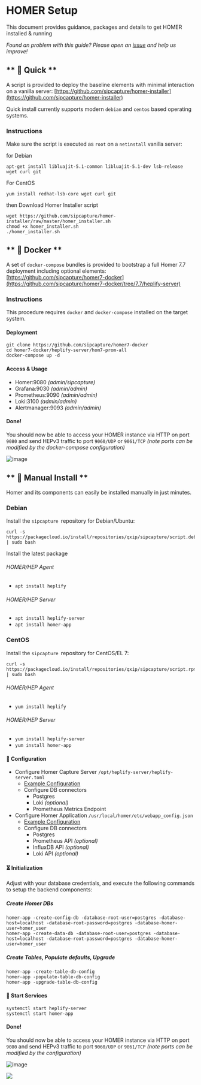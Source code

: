 # __HOMER__ Setup
This document provides guidance, packages and details to get HOMER installed & running


_Found an problem with this guide? Please open an [issue](https://github.com/sipcapture/homer/issues) and help us improve!_


<!-- tabs:start -->



## ** 📑 Quick **
A script is provided to deploy the baseline elements with minimal interaction on a vanilla server:
[https://github.com/sipcapture/homer-installer](https://github.com/sipcapture/homer-installer)

Quick install currently supports modern `debian` and `centos` based operating systems.

### Instructions
Make sure the script is executed as `root` on a `netinstall` vanilla server:

for Debian
```
apt-get install libluajit-5.1-common libluajit-5.1-dev lsb-release wget curl git
```
For CentOS
```
yum install redhat-lsb-core wget curl git
```
then Download Homer Installer script
```
wget https://github.com/sipcapture/homer-installer/raw/master/homer_installer.sh
chmod +x homer_installer.sh
./homer_installer.sh
```

## ** 🐋 Docker **
A set of `docker-compose` bundles is provided to bootstrap a full Homer 7.7 deployment including optional elements:
[https://github.com/sipcapture/homer7-docker](https://github.com/sipcapture/homer7-docker/tree/7.7/heplify-server)

### Instructions
This procedure requires `docker` and `docker-compose` installed on the target system.

#### Deployment
```
git clone https://github.com/sipcapture/homer7-docker
cd homer7-docker/heplify-server/hom7-prom-all
docker-compose up -d
```
#### Access & Usage
  * Homer:9080 _(admin/sipcapture)_
  * Grafana:9030 _(admin/admin)_
  * Prometheus:9090 _(admin/admin)_
  * Loki:3100 _(admin/admin)_
  * Alertmanager:9093 _(admin/admin)_


#### Done!
You should now be able to access your HOMER instance via HTTP on port `9080` and send HEPv3 traffic to port `9060/UDP` or `9061/TCP` _(note ports can be modified by the docker-compose configuration)_

![image](https://user-images.githubusercontent.com/1423657/73536888-5513dd80-4427-11ea-82aa-b2ce53192a63.png)

## ** 🎁 Manual Install **
Homer and its components can easily be installed manually in just minutes.

### Debian
Install the `sipcapture `repository for Debian/Ubuntu:
```
curl -s https://packagecloud.io/install/repositories/qxip/sipcapture/script.deb.sh | sudo bash
```
Install the latest package
###### HOMER/HEP Agent
  * `apt install heplify`
###### HOMER/HEP Server
  * `apt install heplify-server`
  * `apt install homer-app`


### CentOS
Install the `sipcapture `repository for CentOS/EL 7:
```
curl -s https://packagecloud.io/install/repositories/qxip/sipcapture/script.rpm.sh | sudo bash
```

###### HOMER/HEP Agent
  * `yum install heplify`
###### HOMER/HEP Server
  * `yum install heplify-server`
  * `yum install homer-app`


#### 🔧 Configuration
  * Configure Homer Capture Server
    `/opt/heplify-server/heplify-server.toml`
    * [Example Configuration](https://github.com/sipcapture/heplify-server/blob/master/example/homer7_config/heplify-server.toml)
    * Configure DB connectors
      * Postgres
      * Loki _(optional)_
      * Prometheus Metrics Endpoint
  * Configure Homer Application 
    `/usr/local/homer/etc/webapp_config.json`
    * [Example Configuration](https://github.com/sipcapture/homer-app/blob/master/etc/webapp_config.json)
    * Configure DB connectors
      * Postgres
      * Prometheus API _(optional)_
      * InfluxDB API _(optional)_
      * Loki API _(optional)_

#### ⏳ Initialization
Adjust with your database credentials, and execute the following commands to setup the backend components:

##### Create Homer DBs
```
homer-app -create-config-db -database-root-user=postgres -database-host=localhost -database-root-password=postgres -database-homer-user=homer_user
homer-app -create-data-db -database-root-user=postgres -database-host=localhost -database-root-password=postgres -database-homer-user=homer_user
```

##### Create Tables, Populate defaults, Upgrade
```
homer-app -create-table-db-config 
homer-app -populate-table-db-config 
homer-app -upgrade-table-db-config 
```

#### 🔖 Start Services
```
systemctl start heplify-server
systemctl start homer-app
```

#### Done!
You should now be able to access your HOMER instance via HTTP on port `9080` and send HEPv3 traffic to port `9060/UDP` or `9061/TCP` _(note ports can be modified by the configuration)_

![image](https://user-images.githubusercontent.com/1423657/73536888-5513dd80-4427-11ea-82aa-b2ce53192a63.png)

<!-- tabs:end -->

<img src="https://camo.githubusercontent.com/0c29c4b70ff4b2958555ae30d3885eb4c34e5878/687474703a2f2f692e696d6775722e636f6d2f39414e303861752e676966"/>

